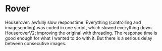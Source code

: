 # Rover
Houserover: awfully slow responstime. Everything (controlling and imagesending) was coded in one script, which slowed everything down.
HouseroverV2: improving the original with threading. The response time is good enough for what I wanted to do with it. But there is a serious delay between consecutive images.
